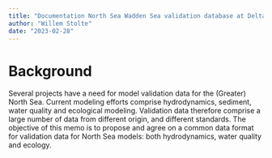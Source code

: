 ```yaml
---
title: "Documentation North Sea Wadden Sea validation database at Deltares"
author: "Willem Stolte"
date: "2023-02-28"
---
```




# Background

Several projects have a need for model validation data for the (Greater) North Sea. Current modeling efforts comprise hydrodynamics, sediment, water quality and ecological modeling. Validation data therefore comprise a large number of data from different origin, and different standards. The objective of this memo is to propose and agree on a common data format for validation data for North Sea models: both hydrodynamics, water quality and ecology.

